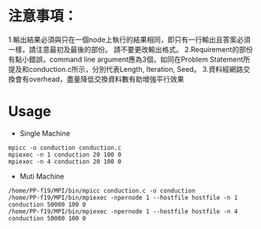 # 注意事項：
1.輸出結果必須與只在一個node上執行的結果相同，即只有一行輸出且答案必須一樣，請注意最初及最後的部份。
   請不要更改輸出格式。
2.Requirement的部份有點小錯誤，command line argument應為3個，如同在Problem Statement所提及和conduction.c所示，分別代表Length, Iteration, Seed。
3.資料經網路交換會有overhead，盡量降低交換資料數有助增強平行效果

# Usage
- Single Machine
```
mpicc -o conduction conduction.c
mpiexec -n 1 conduction 20 100 0
mpiexec -n 4 conduction 20 100 0
```
- Muti Machine
```
/home/PP-f19/MPI/bin/mpicc conduction.c -o conduction
/home/PP-f19/MPI/bin/mpiexec -npernode 1 --hostfile hostfile -n 1 conduction 50000 100 0
/home/PP-f19/MPI/bin/mpiexec -npernode 1 --hostfile hostfile -n 4 conduction 50000 100 0
```
